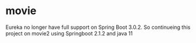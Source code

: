 # movie

Eureka no longer have full support on Spring Boot 3.0.2. So continueing this project on movie2 using Springboot 2.1.2 and java 11
